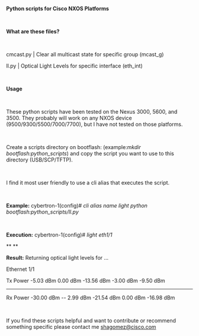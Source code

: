 **Python scripts for Cisco NXOS Platforms**

 

**What are these files?**

 

cmcast.py |
Clear all multicast state for specific group (mcast_g)

ll.py |
Optical Light Levels for specific interface (eth_int)

 

**Usage**

 

These
python scripts have been tested on the Nexus 3000, 5600, and 3500. They
probably will work on any NXOS device (9500/9300/5500/7000/7700), but I have
not tested on those platforms. 

 

Create a
scripts directory on bootflash: (example:_mkdir
bootflash:python_scripts_) and copy the script you want to use to this
directory (USB/SCP/TFTP).

 

I find it
most user friendly to use a cli alias that executes the script. 

 

**Example:**
cybertron-1(config)# _cli alias name light
python bootflash:python_scripts/ll.py_

 

**Execution:**
cybertron-1(config)# _light eth1/1_

** **

**Result:**
Returning optical light levels for ...

Ethernet 1/1

  Tx Power       -5.03 dBm       0.00 dBm  -13.56 dBm   -3.00 dBm     -9.50 dBm
** **   
  Rx Power      -30.00 dBm --    2.99 dBm  -21.54 dBm    0.00 dBm    -16.98 dBm

 

If you find these scripts
helpful and want to contribute or recommend something specific please contact
me shagomez@cisco.com
